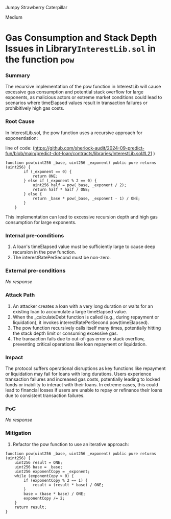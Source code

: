 Jumpy Strawberry Caterpillar

Medium

# Gas Consumption and Stack Depth Issues in Library`InterestLib.sol` in the function `pow`

### Summary

The recursive implementation of the pow function in InterestLib will cause excessive gas consumption and potential stack overflow for large exponents, as malicious actors or extreme market conditions could lead to scenarios where timeElapsed values result in transaction failures or prohibitively high gas costs.

### Root Cause

In InterestLib.sol, the pow function uses a recursive approach for exponentiation:

line of code: (https://github.com/sherlock-audit/2024-09-predict-fun/blob/main/predict-dot-loan/contracts/libraries/InterestLib.sol#L21
)
```solidity
function pow(uint256 _base, uint256 _exponent) public pure returns (uint256) {
        if (_exponent == 0) {
            return ONE;
        } else if (_exponent % 2 == 0) {
            uint256 half = pow(_base, _exponent / 2);
            return half * half / ONE;
        } else {
            return _base * pow(_base, _exponent - 1) / ONE;
        }
    } 
```
    
This implementation can lead to excessive recursion depth and high gas consumption for large exponents.

### Internal pre-conditions

1. A loan's timeElapsed value must be sufficiently large to cause deep recursion in the pow function.
2. The interestRatePerSecond must be non-zero.

### External pre-conditions

_No response_

### Attack Path

1. An attacker creates a loan with a very long duration or waits for an existing loan to accumulate a large timeElapsed value.
2. When the _calculateDebt function is called (e.g., during repayment or liquidation), it invokes interestRatePerSecond.pow(timeElapsed).
3. The pow function recursively calls itself many times, potentially hitting the stack depth limit or consuming excessive gas.
4. The transaction fails due to out-of-gas error or stack overflow, preventing critical operations like loan repayment or liquidation.

### Impact

The protocol suffers operational disruptions as key functions like repayment or liquidation may fail for loans with long durations. Users experience transaction failures and increased gas costs, potentially leading to locked funds or inability to interact with their loans. In extreme cases, this could lead to financial losses if users are unable to repay or refinance their loans due to consistent transaction failures.

### PoC

_No response_

### Mitigation

1. Refactor the pow function to use an iterative approach:

```solidity
function pow(uint256 _base, uint256 _exponent) public pure returns (uint256) {
    uint256 result = ONE;
    uint256 base = _base;
    uint256 exponentCopy = _exponent;
    while (exponentCopy > 0) {
        if (exponentCopy % 2 == 1) {
            result = (result * base) / ONE;
        }
        base = (base * base) / ONE;
        exponentCopy /= 2;
    }
    return result;
}
```



